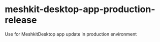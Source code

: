 # meshkit-desktop-app-production-release
Use for MeshkitDesktop app update in production environment
